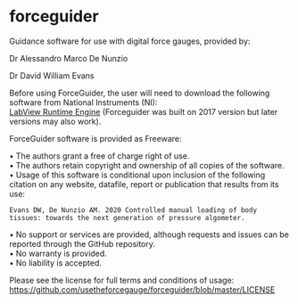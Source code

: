 # forceguider

Guidance software for use with digital force gauges, provided by:

Dr Alessandro Marco De Nunzio

Dr David William Evans


Before using ForceGuider, the user will need to download the following software from National Instruments (NI):
<br>
<a href="https://www.ni.com/en-gb/support/downloads/software-products/download.labview.html">LabView Runtime Engine</a> (Forceguider was built on 2017 version but later versions may also work).
<br>




ForceGuider software is provided as Freeware:

•	The authors grant a free of charge right of use. <br>
•	The authors retain copyright and ownership of all copies of the software. <br>
•	Usage of this software is conditional upon inclusion of the following citation on any website, datafile, report or publication that results from its use:

    Evans DW, De Nunzio AM. 2020 Controlled manual loading of body tissues: towards the next generation of pressure algometer.
    
•	No support or services are provided, although requests and issues can be reported through the GitHub repository. <br>
•	No warranty is provided. <br>
•	No liability is accepted. <br>

Please see the license for full terms and conditions of usage: https://github.com/usetheforcegauge/forceguider/blob/master/LICENSE

